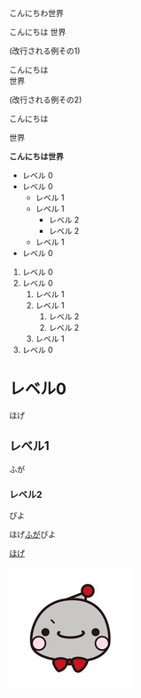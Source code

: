 
こんにちわ世界

こんにちは
世界

(改行される例その1)

こんにちは  
世界

(改行される例その2)

こんにちは

世界

**こんにちは世界**

- レベル 0
- レベル 0
  - レベル 1 
  - レベル 1
    - レベル 2 
    - レベル 2
  - レベル 1
- レベル 0

1. レベル 0
1. レベル 0
   1. レベル 1 
   1. レベル 1
      1. レベル 2 
      1. レベル 2
   1. レベル 1
1. レベル 0

# レベル0

ほげ

## レベル1

ふが

### レベル2

ぴよ

ほげ[ふが](https://github.com/)ぴよ

[ほげ](./fuga/hoge.md)

![ほげ](./hoge.png)
